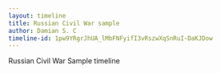 ```yaml
---
layout: timeline
title: Russian Civil War sample
author: Damian S. C
timeline-id: 1pw9YRgrJhUA_lMbFNFyifI3vRszwXqSnRuI-DaKJDow
---
```

Russian Civil War Sample timeline